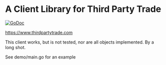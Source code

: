 A Client Library for Third Party Trade
======================================

[![GoDoc](https://godoc.org/github.com/daemonl/tpt.go?status.png)](http://godoc.org/github.com/daemonl/tpt.go)

https://www.thirdpartytrade.com

This client works, but is not tested, nor are all objects implemented. By a
long shot.

See demo/main.go for an example



